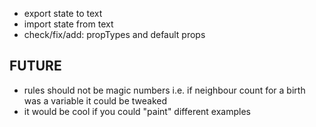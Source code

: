 - export state to text
- import state from text
- check/fix/add: propTypes and default props

## FUTURE

- rules should not be magic numbers i.e. if neighbour count for a birth was a variable it could be tweaked
- it would be cool if you could "paint" different examples
